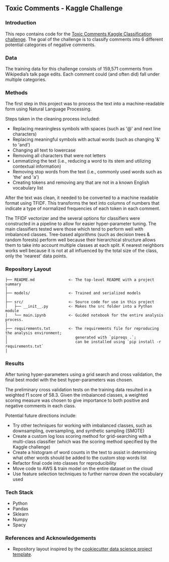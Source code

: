 ## Toxic Comments - Kaggle Challenge

### Introduction

This repo contains code for the [Toxic Comments Kaggle Classification challenge](https://www.kaggle.com/c/jigsaw-toxic-comment-classification-challenge). The goal of the challenge is to classify comments into 6 different potential categories of negative comments.

### Data

The training data for this challenge consists of 159,571 comments from Wikipedia’s talk page edits. Each comment could (and often did) fall under multiple categories.

### Methods

The first step in this project was to process the text into a machine-readable form using Natural Language Processing.

Steps taken in the cleaning process included:
* Replacing meaningless symbols with spaces (such as '@' and next line characters)
* Replacing meaningful symbols with actual words (such as changing '&' to 'and')
* Changing all text to lowercase
* Removing all characters that were not letters
* Lemmatizing the text (i.e., reducing a word to its stem and utilizing contextual information)
* Removing stop words from the text (i.e., commonly used words such as 'the' and 'a')
* Creating tokens and removing any that are not in a known English vocabulary list

After the text was clean, it needed to be converted to a machine readable format using TFIDF. This transforms the text into columns of numbers that indicate a type of normalized frequencies of each token in each comment.

The TFIDF vectorizer and the several options for classifiers were constructed in a pipeline to allow for easier hyper-parameter tuning. The main classifiers tested were those which tend to perform well with imbalanced classes. Tree-based algorithms (such as decision trees & random forests) perform well because their hierarchical structure allows them to take into account multiple classes at each split. K nearest neighbors works well because it is not at all influenced by the total size of the class, only the 'nearest' data points.

### Repository Layout

    ├── README.md               <- The top-level README with a project summary
    │
    ├── models/                 <- Trained and serialized models
    │
    ├── src/                    <- Source code for use in this project
    │   ├── __init__.py         <- Makes the src folder into a Python module
    │   └── main.ipynb          <- Guided notebook for the entire analysis process.
    │
    ├── requirements.txt        <- The requirements file for reproducing the analysis environment;
    │                              generated with `pipreqs .`;
    │                              can be installed using `pip install -r requirements.txt`
    │

### Results

After tuning hyper-parameters using a grid search and cross validation, the final best model with the best hyper-parameters was chosen.

The preliminary cross validation tests on the training data resulted in a weighted f1 score of 58.3. Given the imbalanced classes, a weighted scoring measure was chosen to give importance to both positive and negative comments in each class.

Potential future directions include:
* Try other techniques for working with imbalanced classes, such as downsampling, oversampling, and synthetic sampling (SMOTE)
* Create a custom log loss scoring method for grid-searching with a multi-class classifier (which was the scoring method specified by the Kaggle challenge)
* Create a histogram of word counts in the text to assist in determining what other words should be added to the custom stop words list
* Refactor final code into classes for reproducibility
* Move code to AWS & train model on the entire dataset on the cloud
* Use feature selection techniques to further narrow down the vocabulary used

### Tech Stack

* Python
* Pandas
* Sklearn
* Numpy
* Spacy

### References and Acknowledgements

* Repository layout inspired by the [cookiecutter data science project template](https://drivendata.github.io/cookiecutter-data-science/).
